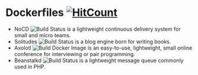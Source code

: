 # Dockerfiles [![HitCount](https://hits.dwyl.com/naiba/Dockerfiles.svg)](https://hits.dwyl.com/naiba/Dockerfiles)

- NoCD ![Build Status](https://github.com/naiba/nocd/workflows/Build%20Docker%20Image/badge.svg) is a lightweight continuous delivery system for small and micro teams.
- Solitudes ![Build Status](https://github.com/naiba/solitudes/workflows/Build%20Docker%20Image/badge.svg) is a blog engine born for writing books.
- Axolotl ![Build Docker Image](https://github.com/naiba/axolotl/workflows/Build%20Docker%20Image/badge.svg) is an easy-to-use, lightweight, small online conference for interviewing or pair programming.
- Beanstalkd ![Build Status](https://github.com/naiba/Dockerfiles/workflows/beanstalkd/badge.svg) is a lightweight message queue commonly used in PHP.
